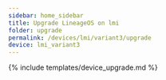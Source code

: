 ```yaml
---
sidebar: home_sidebar
title: Upgrade LineageOS on lmi
folder: upgrade
permalink: /devices/lmi/variant3/upgrade
device: lmi_variant3
---
```

{% include templates/device_upgrade.md %}
